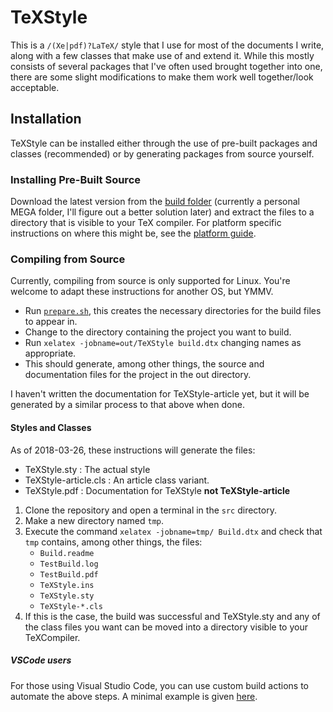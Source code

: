 # TeXStyle

This is a `/(Xe|pdf)?LaTeX/` style that I use for most of the documents I write, along with a few classes that make use of and extend it.
While this mostly consists of several packages that I've often used brought together into one, there are some slight modifications to make them work well together/look acceptable.

## Installation

TeXStyle can be installed either through the use of pre-built packages and classes (recommended) or by generating packages from source yourself.

### Installing Pre-Built Source

Download the latest version from the [build folder](https://mega.nz/#F!ikFXXJyS!GfjAadqWMMIBercQpy-3uw) (currently a personal MEGA folder, I'll figure out a better solution later) and extract the files to a directory that is visible to your TeX compiler.
For platform specific instructions on where this might be, see the [platform guide](./docs/platform.md).

### Compiling from Source

Currently, compiling from source is only supported for Linux.
You're welcome to adapt these instructions for another OS, but YMMV.

+ Run [`prepare.sh`](./prepare.sh), this creates the necessary directories for the build files to appear in.
+ Change to the directory containing the project you want to build.
+ Run `xelatex -jobname=out/TeXStyle build.dtx` changing names as appropriate.
+ This should generate, among other things, the source and documentation files for the project in the out directory.

I haven't written the documentation for TeXStyle-article yet, but it will be generated by a similar process to that above when done.

#### Styles and Classes

As of 2018-03-26, these instructions will generate the files:

+ TeXStyle.sty : The actual style
+ TeXStyle-article.cls : An article class variant.
+ TeXStyle.pdf : Documentation for TeXStyle **not TeXStyle-article**

1. Clone the repository and open a terminal in the `src` directory.
1. Make a new directory named `tmp`.
1. Execute the command `xelatex -jobname=tmp/ Build.dtx` and check that `tmp` contains, among other things, the files:
    + `Build.readme`
    + `TestBuild.log`
    + `TestBuild.pdf`
    + `TeXStyle.ins`
    + `TeXStyle.sty`
    + `TeXStyle-*.cls`
1. If this is the case, the build was successful and TeXStyle.sty and any of the class files you want can be moved into a directory visible to your TeXCompiler.

##### VSCode users

For those using Visual Studio Code, you can use custom build actions to automate the above steps.
A minimal example is given [here](./docs/customBuild.json).

